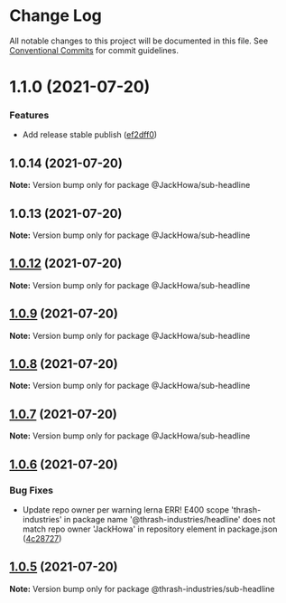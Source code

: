 # Change Log

All notable changes to this project will be documented in this file.
See [Conventional Commits](https://conventionalcommits.org) for commit guidelines.

# 1.1.0 (2021-07-20)


### Features

* Add release stable publish ([ef2dff0](https://github.com/JackHowa/lerna-monorepo-components/commit/ef2dff009a3cdec3abdaad7d180a92842fb76217))





## 1.0.14 (2021-07-20)

**Note:** Version bump only for package @JackHowa/sub-headline





## 1.0.13 (2021-07-20)

**Note:** Version bump only for package @JackHowa/sub-headline





## [1.0.12](https://github.com/JackHowa/lerna-monorepo-components/compare/v1.0.9...v1.0.12) (2021-07-20)

**Note:** Version bump only for package @JackHowa/sub-headline





## [1.0.9](https://github.com/JackHowa/lerna-monorepo-components/compare/v1.0.7...v1.0.9) (2021-07-20)

**Note:** Version bump only for package @JackHowa/sub-headline





## [1.0.8](https://github.com/JackHowa/lerna-monorepo-components/compare/v1.0.7...v1.0.8) (2021-07-20)

**Note:** Version bump only for package @JackHowa/sub-headline





## [1.0.7](https://github.com/JackHowa/lerna-monorepo-components/compare/v1.0.6...v1.0.7) (2021-07-20)

**Note:** Version bump only for package @JackHowa/sub-headline





## [1.0.6](https://github.com/JackHowa/lerna-monorepo-components/compare/v1.0.5...v1.0.6) (2021-07-20)


### Bug Fixes

* Update repo owner per warning lerna ERR! E400 scope 'thrash-industries' in package name '@thrash-industries/headline' does not match repo owner 'JackHowa' in repository element in package.json ([4c28727](https://github.com/JackHowa/lerna-monorepo-components/commit/4c28727331da5b1da91b0ddf6a64ef5ad887c911))





## [1.0.5](https://github.com/JackHowa/lerna-monorepo-components/compare/v1.0.4...v1.0.5) (2021-07-20)

**Note:** Version bump only for package @thrash-industries/sub-headline
